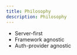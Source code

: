 ```yaml
---
title: Philosophy
description: Philosophy
---
```


- Server-first
- Framework agnostic
- Auth-provider agnostic
